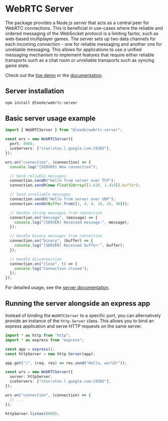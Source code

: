# WebRTC Server

The package provides a Node.js server that acts as a central peer for WebRTC connections. This is beneficial in use-cases where the reliable and ordered messaging of the WebSocket protocol is a limiting factor, such as web-based multiplayer games. The server sets up two data channels for each incoming connection - one for reliable messaging and another one for unreliable messaging. This allows for applications to use a unified messaging mechanism to implement features that require either reliable transports such as a chat room or unreliable transports such as syncing game state.

Check out the [live demo](https://webrtc-server-client.leede.ee/demo/) or the [documentation](https://webrtc-server-client.leede.ee/docs/).

## Server installation

```sh
npm install @leede/webrtc-server
```

## Basic server usage example

```ts
import { WebRTCServer } from "@leede/webrtc-server";

const wrs = new WebRTCServer({
  port: 8000,
  iceServers: ["stun:stun.l.google.com:19302"],
});

wrs.on("connection", (connection) => {
  console.log("[SERVER] New connection");

  // Send reliable messages
  connection.sendR("Hello from server over TCP");
  connection.sendR(new Float32Array([1.618, 1.414]).buffer);

  // Send unreliable messages
  connection.sendU("Hello from server over UDP");
  connection.sendU(Buffer.from([1, 4, 9, 16, 25, 36]));

  // Handle string messages from connection
  connection.on("message", (message) => {
    console.log("[SERVER] Received message:", message);
  });

  // Handle binary messages from connection
  connection.on("binary", (buffer) => {
    console.log("[SERVER] Received buffer:", buffer);
  });

  // Handle disconnection
  connection.on("close", () => {
    console.log("Connection closed");
  });
});
```

For detailed usage, see the [server documentation](https://webrtc-server-client.leede.ee/docs/modules/_leede_webrtc_server.html).

## Running the server alongside an express app

Instead of binding the `WebRTCServer` to a specific port, you can alternatively provide an instance of the `http.Server` class. This allows you to bind an express application and serve HTTP requests on the same server.

```ts
import * as http from "http";
import * as express from "express";

const app = express();
const httpServer = new http.Server(app);

app.get("/", (req, res) => res.send("Hello, world!"));

const wrs = new WebRTCServer({
  server: httpServer,
  iceServers: ["stun:stun.l.google.com:19302"],
});

wrs.on("connection", (connection) => {
  // ...
});

httpServer.listen(8000);
```
